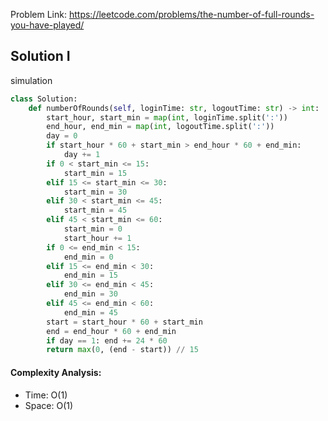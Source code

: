Problem Link: https://leetcode.com/problems/the-number-of-full-rounds-you-have-played/



## Solution I
simulation

```python
class Solution:
    def numberOfRounds(self, loginTime: str, logoutTime: str) -> int:
        start_hour, start_min = map(int, loginTime.split(':'))
        end_hour, end_min = map(int, logoutTime.split(':'))
        day = 0
        if start_hour * 60 + start_min > end_hour * 60 + end_min:
            day += 1
        if 0 < start_min <= 15:
            start_min = 15
        elif 15 <= start_min <= 30:
            start_min = 30
        elif 30 < start_min <= 45:
            start_min = 45
        elif 45 < start_min <= 60:
            start_min = 0
            start_hour += 1
        if 0 <= end_min < 15:
            end_min = 0
        elif 15 <= end_min < 30:
            end_min = 15
        elif 30 <= end_min < 45:
            end_min = 30
        elif 45 <= end_min < 60:
            end_min = 45
        start = start_hour * 60 + start_min
        end = end_hour * 60 + end_min
        if day == 1: end += 24 * 60
        return max(0, (end - start)) // 15
```

#### Complexity Analysis:
- Time: O(1)
- Space: O(1)